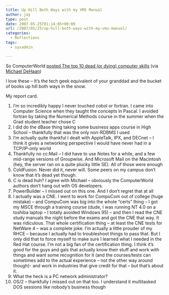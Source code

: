 ```yaml
---
title: Up Hill Both Ways with my VMS Manual
author: jay
type: post
date: 2007-05-25T01:14:05+00:00
url: /2007/05/25/up-hill-both-ways-with-my-vms-manual/
categories:
  - Reflections
tags:
  - sysadmin

---
```

So ComputerWorld [posted The top 10 dead (or dying) computer skills][1] (via [Michael DeHaan][2])

I love these &#8211; It’s the tech geek equivalent of your granddad and the bucket of books up hill both ways in the snow.

My report card.

  1. I’m so incredibly happy I never touched cobol or fortran. I came into Computer Science when they taught the concepts in Pascal. I avoided fortran by taking the Numerical Methods course in the summer when the Grad student teacher chose C
  2. I did do the dBase thing taking some business apps course in High School &#8211; thankfully that was the only non-RDBMS I used
  3. I’m actually quite thankful I dealt with AppleTalk, IPX, and DECnet &#8211; I think it gives a networking perspective I would have never had in a TCP/IP-only world
  4. Thankfully no cc:Mail &#8211; I did have to use Notes for a while, and a few mid-range versions of Groupwise. And Microsoft Mail on the Macintosh (hey, the server ran on a quite plucky little SE). All of those were enough
  5. ColdFusion. Never did it, never will. Some peers on my campus don’t know that it’s dead yet though.
  6. C is dead huh? I agree with Michael &#8211; obviously the ComputerWorld authors don’t hang out with OS developers.
  7. PowerBuilder &#8211; I missed out on this one. And I don’t regret that at all
  8. I actually was a CNE. I went to work for CompuCom out of college (huge mistake) &#8211; and CompuCom was big into the whole “certs” thing &#8211; I got my MSCE through a training course (dude, I was running NT 4.0 on a toshiba laptop &#8211; I totally avoided Windows 95) &#8211; and then I read the CNE study manuals the night before the exams and got the CNE that way. It was ridiculous. That whole certification thing &#8211; at least the CNE tests for NetWare 4 &#8211; was a complete joke. I’m actually a little prouder of my RHCE &#8211; because I actually had to troubleshoot things to pass that. But I only did that to force myself to make sure I learned what I needed in the Red Hat course. I’m not a big fan of the certification thing. I think it’s good for the guys and gals that actually know their stuff and work with things and want some recognition for it (and the courses/tests can sometimes add to the actual experience &#8211; not the other way around though)- and work in industries that give credit for that &#8211; but that’s about it.
  9. What the heck is a PC network administrator?
 10. OS/2 &#8211; thankfully I missed out on that too. I understand it multitasked DOS sessions like nobody’s business though

 [1]: http://www.computerworld.com/action/article.do?command=viewArticleBasic&articleId=9020942&pageNumber=1
 [2]: http://www.michaeldehaan.net/main/?p=206